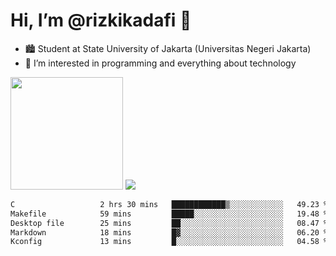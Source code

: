 # Hi, I’m @rizkikadafi 👋
- 🏙 Student at State University of Jakarta (Universitas Negeri Jakarta)
- 👀 I’m interested in programming and everything about technology
<img height="180em" src="https://github-readme-stats.vercel.app/api?username=rizkikadafi&show_icons=true&hide_border=true&&count_private=true&include_all_commits=true" />
<img src="https://github-readme-stats.vercel.app/api/top-langs/?username=rizkikadafi&show_icons=true&hide_border=true&&count_private=true&include_all_commits=true" />

<!--START_SECTION:waka-->

```txt
C                   2 hrs 30 mins   ████████████▒░░░░░░░░░░░░   49.23 %
Makefile            59 mins         █████░░░░░░░░░░░░░░░░░░░░   19.48 %
Desktop file        25 mins         ██░░░░░░░░░░░░░░░░░░░░░░░   08.47 %
Markdown            18 mins         █▓░░░░░░░░░░░░░░░░░░░░░░░   06.20 %
Kconfig             13 mins         █░░░░░░░░░░░░░░░░░░░░░░░░   04.58 %
```

<!--END_SECTION:waka-->

<!---
rizkikadafi/rizkikadafi is a ✨ special ✨ repository because its `README.md` (this file) appears on your GitHub profile.
You can click the Preview link to take a look at your changes.
--->
